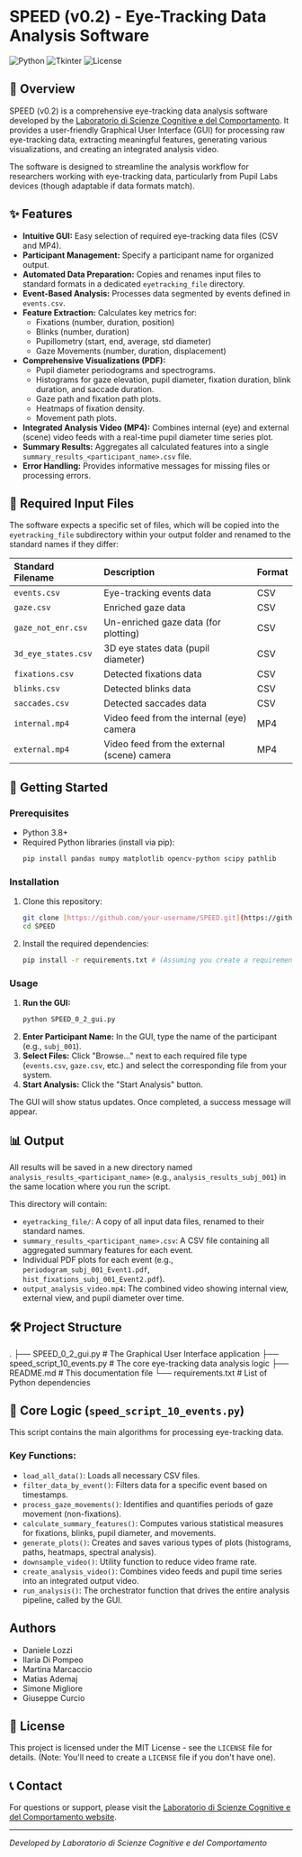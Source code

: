 # SPEED (v0.2) - Eye-Tracking Data Analysis Software

![Python](https://img.shields.io/badge/python-3.8%2B-blue.svg)
![Tkinter](https://img.shields.io/badge/GUI-Tkinter-green.svg)
![License](https://img.shields.io/badge/license-MIT-blue.svg)

## 🎯 Overview

SPEED (v0.2) is a comprehensive eye-tracking data analysis software developed by the [Laboratorio di Scienze Cognitive e del Comportamento](https://labscoc.wordpress.com/). It provides a user-friendly Graphical User Interface (GUI) for processing raw eye-tracking data, extracting meaningful features, generating various visualizations, and creating an integrated analysis video.

The software is designed to streamline the analysis workflow for researchers working with eye-tracking data, particularly from Pupil Labs devices (though adaptable if data formats match).

## ✨ Features

* **Intuitive GUI:** Easy selection of required eye-tracking data files (CSV and MP4).
* **Participant Management:** Specify a participant name for organized output.
* **Automated Data Preparation:** Copies and renames input files to standard formats in a dedicated `eyetracking_file` directory.
* **Event-Based Analysis:** Processes data segmented by events defined in `events.csv`.
* **Feature Extraction:** Calculates key metrics for:
    * Fixations (number, duration, position)
    * Blinks (number, duration)
    * Pupillometry (start, end, average, std diameter)
    * Gaze Movements (number, duration, displacement)
* **Comprehensive Visualizations (PDF):**
    * Pupil diameter periodograms and spectrograms.
    * Histograms for gaze elevation, pupil diameter, fixation duration, blink duration, and saccade duration.
    * Gaze path and fixation path plots.
    * Heatmaps of fixation density.
    * Movement path plots.
* **Integrated Analysis Video (MP4):** Combines internal (eye) and external (scene) video feeds with a real-time pupil diameter time series plot.
* **Summary Results:** Aggregates all calculated features into a single `summary_results_<participant_name>.csv` file.
* **Error Handling:** Provides informative messages for missing files or processing errors.

## 📁 Required Input Files

The software expects a specific set of files, which will be copied into the `eyetracking_file` subdirectory within your output folder and renamed to the standard names if they differ:

| Standard Filename    | Description                                   | Format |
| :------------------- | :-------------------------------------------- | :----- |
| `events.csv`         | Eye-tracking events data                      | CSV    |
| `gaze.csv`           | Enriched gaze data                            | CSV    |
| `gaze_not_enr.csv`   | Un-enriched gaze data (for plotting)          | CSV    |
| `3d_eye_states.csv`  | 3D eye states data (pupil diameter)           | CSV    |
| `fixations.csv`      | Detected fixations data                       | CSV    |
| `blinks.csv`         | Detected blinks data                          | CSV    |
| `saccades.csv`       | Detected saccades data                        | CSV    |
| `internal.mp4`       | Video feed from the internal (eye) camera     | MP4    |
| `external.mp4`       | Video feed from the external (scene) camera   | MP4    |

## 🚀 Getting Started

### Prerequisites

* Python 3.8+
* Required Python libraries (install via pip):
    ```bash
    pip install pandas numpy matplotlib opencv-python scipy pathlib
    ```

### Installation

1.  Clone this repository:
    ```bash
    git clone [https://github.com/your-username/SPEED.git](https://github.com/your-username/SPEED.git)
    cd SPEED
    ```
2.  Install the required dependencies:
    ```bash
    pip install -r requirements.txt # (Assuming you create a requirements.txt from the above list)
    ```

### Usage

1.  **Run the GUI:**
    ```bash
    python SPEED_0_2_gui.py
    ```
2.  **Enter Participant Name:** In the GUI, type the name of the participant (e.g., `subj_001`).
3.  **Select Files:** Click "Browse..." next to each required file type (`events.csv`, `gaze.csv`, etc.) and select the corresponding file from your system.
4.  **Start Analysis:** Click the "Start Analysis" button.

The GUI will show status updates. Once completed, a success message will appear.

## 📊 Output

All results will be saved in a new directory named `analysis_results_<participant_name>` (e.g., `analysis_results_subj_001`) in the same location where you run the script.

This directory will contain:

* `eyetracking_file/`: A copy of all input data files, renamed to their standard names.
* `summary_results_<participant_name>.csv`: A CSV file containing all aggregated summary features for each event.
* Individual PDF plots for each event (e.g., `periodogram_subj_001_Event1.pdf`, `hist_fixations_subj_001_Event2.pdf`).
* `output_analysis_video.mp4`: The combined video showing internal view, external view, and pupil diameter over time.

## 🛠️ Project Structure

.
├── SPEED_0_2_gui.py           # The Graphical User Interface application
├── speed_script_10_events.py  # The core eye-tracking data analysis logic
├── README.md                  # This documentation file
└── requirements.txt           # List of Python dependencies

## 🧠 Core Logic (`speed_script_10_events.py`)

This script contains the main algorithms for processing eye-tracking data.

### Key Functions:

* `load_all_data()`: Loads all necessary CSV files.
* `filter_data_by_event()`: Filters data for a specific event based on timestamps.
* `process_gaze_movements()`: Identifies and quantifies periods of gaze movement (non-fixations).
* `calculate_summary_features()`: Computes various statistical measures for fixations, blinks, pupil diameter, and movements.
* `generate_plots()`: Creates and saves various types of plots (histograms, paths, heatmaps, spectral analysis).
* `downsample_video()`: Utility function to reduce video frame rate.
* `create_analysis_video()`: Combines video feeds and pupil time series into an integrated output video.
* `run_analysis()`: The orchestrator function that drives the entire analysis pipeline, called by the GUI.

## Authors

* Daniele Lozzi
* Ilaria Di Pompeo
* Martina Marcaccio
* Matias Ademaj
* Simone Migliore
* Giuseppe Curcio

## 📄 License

This project is licensed under the MIT License - see the `LICENSE` file for details. (Note: You'll need to create a `LICENSE` file if you don't have one).

## 📞 Contact

For questions or support, please visit the [Laboratorio di Scienze Cognitive e del Comportamento website](https://labscoc.wordpress.com/).

---
*Developed by Laboratorio di Scienze Cognitive e del Comportamento*
